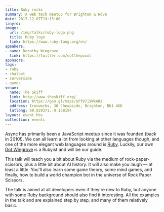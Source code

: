 ```yaml
---
title: Ruby rocks
summary: A web tech meetup for Brighton & Hove
date: 2017-12-07T19:15:00
lanyrd: 
image:
  url: /img/talks/ruby-logo.png
  title: Ruby logo
  link: https://www.ruby-lang.org/en/
speakers:
- name: Dorothy Wingrove
  link: https://twitter.com/notthepoint
sponsors:
tags:
- ruby
- chatbot
- serverside
- games
venue:
  name: The Skiff
  link: http://www.theskiff.org/
  location: https://goo.gl/maps/SPf97i5WkAR2
  address: Ironworks, 30 Cheapside, Brighton, BN1 4GD
  latlong: 50.829371,-0.138194
layout: event.hbs
collection: events
---
```


Async has primarily been a JavaScript meetup since it was founded (back in 2010!). We can all learn a lot from looking at other languages though, and one of the more elegant web languages around is [Ruby](https://www.ruby-lang.org/en/). Luckily, our own [Dot Wingrove](https://twitter.com/notthepoint) is a Rubyist and will be our guide. 

This talk will teach you a bit about Ruby via the medium of rock-paper-scissors, plus a little bit about AI history. It will also make you laugh — at least a little. You'll also learn some game theory, some mind games, and finally, how to build a world champion bot in the universe of Rock Paper Scissors.

The talk is aimed at all developers even if they're new to Ruby, but anyone with some Ruby background should also find it interesting. All the examples in the talk and are explained step by step, and many of them relatively basic.
